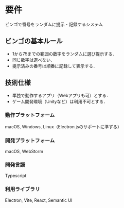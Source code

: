 # 要件

ビンゴで番号をランダムに提示・記録するシステム

## ビンゴの基本ルール

- 1から75までの範囲の数字をランダムに選び提示する．
- 同じ数字は選べない．
- 提示済みの番号は順番に記録して表示する．

## 技術仕様

- 単独で動作するアプリ（Webアプリも可）とする．
- ゲーム開発環境（Unityなど）は利用不可とする．

### 動作プラットフォーム

macOS, Windows, Linux（Electron.jsのサポートに準ずる）

### 開発プラットフォーム

macOS, WebStorm

### 開発言語

Typescript

### 利用ライブラリ

Electron, Vite, React, Semantic UI
